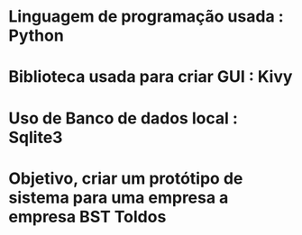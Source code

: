 # Linguagem de programação usada : Python
# Biblioteca usada para criar GUI : Kivy
# Uso de Banco de dados local : Sqlite3

# Objetivo, criar um protótipo de sistema para uma empresa a empresa BST Toldos
